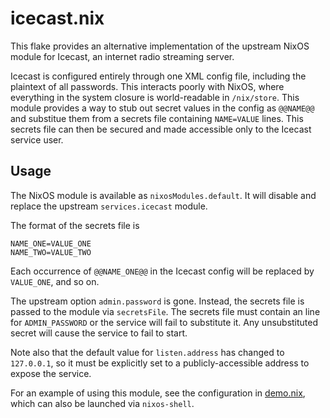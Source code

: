 # icecast.nix

This flake provides an alternative implementation of the upstream NixOS module for Icecast, an internet radio streaming server.

Icecast is configured entirely through one XML config file, including the plaintext of all passwords.
This interacts poorly with NixOS, where everything in the system closure is world-readable in `/nix/store`.
This module provides a way to stub out secret values in the config as `@@NAME@@` and substitue them from a secrets file containing `NAME=VALUE` lines.
This secrets file can then be secured and made accessible only to the Icecast service user.

## Usage

The NixOS module is available as `nixosModules.default`.
It will disable and replace the upstream `services.icecast` module.

The format of the secrets file is

```
NAME_ONE=VALUE_ONE
NAME_TWO=VALUE_TWO
```

Each occurrence of `@@NAME_ONE@@` in the Icecast config will be replaced by `VALUE_ONE`, and so on.

The upstream option `admin.password` is gone.
Instead, the secrets file is passed to the module via `secretsFile`.
The secrets file must contain an line for `ADMIN_PASSWORD` or the service will fail to substitute it.
Any unsubstituted secret will cause the service to fail to start.

Note also that the default value for `listen.address` has changed to `127.0.0.1`,
so it must be explicitly set to a publicly-accessible address to expose the service.

For an example of using this module, see the configuration in [demo.nix](./demo.nix),
which can also be launched via `nixos-shell`.
